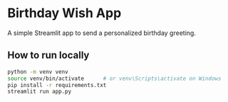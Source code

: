 # Birthday Wish App

A simple Streamlit app to send a personalized birthday greeting.

## How to run locally

```bash
python -m venv venv
source venv/bin/activate      # or venv\Scripts\activate on Windows
pip install -r requirements.txt
streamlit run app.py
```

